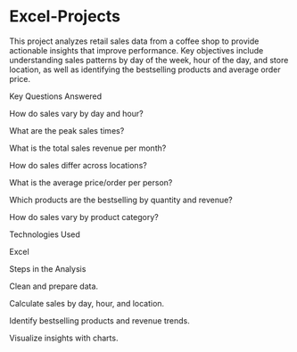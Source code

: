 # Excel-Projects

This project analyzes retail sales data from a coffee shop to provide actionable insights that improve performance. Key objectives include understanding sales patterns by day of the week, hour of the day, and store location, as well as identifying the bestselling products and average order price.

Key Questions Answered

How do sales vary by day and hour?

What are the peak sales times?

What is the total sales revenue per month?

How do sales differ across locations?

What is the average price/order per person?

Which products are the bestselling by quantity and revenue?

How do sales vary by product category?

Technologies Used

Excel

Steps in the Analysis

Clean and prepare data.

Calculate sales by day, hour, and location.

Identify bestselling products and revenue trends.

Visualize insights with charts.

